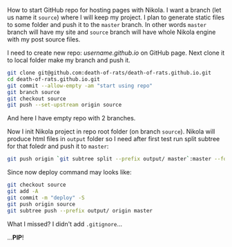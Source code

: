 <!--
.. title: github + nikola
.. slug: github-+-nikola
.. date: 2018-05-21 07:00:30 UTC
.. tags: git github nikola
.. category: configure
.. link: 
.. description: Configure GitHub-Pages with Nikola
.. type: text
-->

How to start GitHub repo for hosting pages with Nikola. I want a branch (let us name it `source`) where I will keep my project. I plan to generate static files to some folder and push it to the `master` branch. In other words `master` branch will have my site and `source` branch will have whole Nikola engine with my post source files.

I need to create new repo: *username.github.io* on GitHub page. Next clone it to local folder make my branch and push it.

```sh
git clone git@github.com:death-of-rats/death-of-rats.github.io.git
cd death-of-rats.github.io.git
git commit --allow-empty -am "start using repo"
git branch source
git checkout source
git push --set-upstream origin source
```

And here I have empty repo with 2 branches.

Now I init Nikola project in repo root folder (on branch `source`). Nikola will produce html files in `output` folder so I need after first test run split subtree for that foledr and push it to `master`:

```sh
git push origin `git subtree split --prefix output/ master`:master --force
```

Since now deploy command may looks like:
```sh
git checkout source
git add -A
git commit -m "deploy" -S
git push origin source
git subtree push --prefix output/ origin master
```

What I missed? I didn't add `.gitignore`...

...**PIP**!
